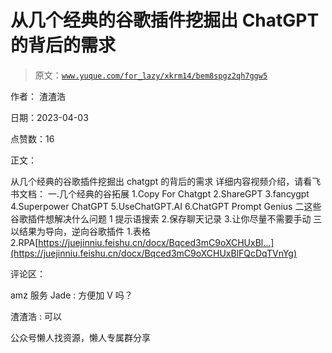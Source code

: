 # 从几个经典的谷歌插件挖掘出 ChatGPT 的背后的需求

> 原文：[`www.yuque.com/for_lazy/xkrm14/bem8spgz2qh7ggw5`](https://www.yuque.com/for_lazy/xkrm14/bem8spgz2qh7ggw5)



作者： 渣渣浩



日期：2023-04-03



点赞数：16

<ne-hole id="uebdd4e5d" data-lake-id="uebdd4e5d">

正文：



从几个经典的谷歌插件挖掘出 chatgpt 的背后的需求 详细内容视频介绍，请看飞书文档： 一.几个经典的谷拓展 1.Copy For Chatgpt 2.ShareGPT 3.fancygpt 4.Superpower ChatGPT 5.UseChatGPT.AI 6.ChatGPT Prompt Genius 二这些谷歌插件想解决什么问题 1 提示语搜索 2.保存聊天记录 3.让你尽量不需要手动 三以结果为导向，逆向谷歌插件 1.表格 2.RPA[https://juejinniu.feishu.cn/docx/Bqced3mC9oXCHUxBl...](https://juejinniu.feishu.cn/docx/Bqced3mC9oXCHUxBlFQcDqTVnYg)

<ne-hole id="ub3e84c54" data-lake-id="ub3e84c54">

评论区：



amz 服务 Jade : 方便加 V 吗？



渣渣浩 : 可以

<ne-hole id="ubd5a9f1b" data-lake-id="ubd5a9f1b">

公众号懒人找资源，懒人专属群分享

</ne-hole></ne-hole></ne-hole>